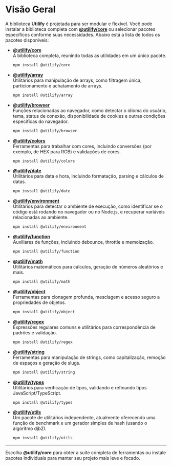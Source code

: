 # Visão Geral  

A biblioteca **Utilify** é projetada para ser modular e flexível. Você pode instalar a biblioteca completa com **[@utilify/core](./docs/core/)** ou selecionar pacotes específicos conforme suas necessidades. Abaixo está a lista de todos os pacotes disponíveis:

- **[@utilify/core](./docs/core/)**  
  A biblioteca completa, reunindo todas as utilidades em um único pacote.  
  ```bash
  npm install @utilify/core
  ```  

- **[@utilify/array](./docs/array/)**  
  Utilitários para manipulação de arrays, como filtragem única, particionamento e achatamento de arrays.  
  ```bash
  npm install @utilify/array
  ```  

- **[@utilify/browser](./docs/browser/)**  
  Funções relacionadas ao navegador, como detectar o idioma do usuário, tema, status de conexão, disponibilidade de cookies e outras condições específicas do navegador.
  ```bash
  npm install @utilify/browser
  ```  

- **[@utilify/colors](./docs/colors/)**  
  Ferramentas para trabalhar com cores, incluindo conversões (por exemplo, de HEX para RGB) e validações de cores.  
  ```bash
  npm install @utilify/colors
  ```  

- **[@utilify/date](./docs/date/)**  
  Utilitários para data e hora, incluindo formatação, parsing e cálculos de datas.  
  ```bash
  npm install @utilify/date
  ```  

- **[@utilify/environment](./docs/environment/)**  
  Utilitários para detectar o ambiente de execução, como identificar se o código está rodando no navegador ou no Node.js, e recuperar variáveis relacionadas ao ambiente.
  ```bash
  npm install @utilify/environment
  ```  

- **[@utilify/function](./docs/function/)**  
  Auxiliares de funções, incluindo debounce, throttle e memoização.  
  ```bash
  npm install @utilify/function
  ```  

- **[@utilify/math](./docs/math/)**  
  Utilitários matemáticos para cálculos, geração de números aleatórios e mais.  
  ```bash
  npm install @utilify/math
  ```  

- **[@utilify/object](./docs/object/)**  
  Ferramentas para clonagem profunda, mesclagem e acesso seguro a propriedades de objetos.  
  ```bash
  npm install @utilify/object
  ```  

- **[@utilify/regex](./docs/regex/)**  
  Expressões regulares comuns e utilitários para correspondência de padrões e validação.  
  ```bash
  npm install @utilify/regex
  ```  

- **[@utilify/string](./docs/string/)**  
  Ferramentas para manipulação de strings, como capitalização, remoção de espaços e geração de slugs.  
  ```bash
  npm install @utilify/string
  ```  

- **[@utilify/types](./docs/types/)**  
  Utilitários para verificação de tipos, validando e refinando tipos JavaScript/TypeScript.  
  ```bash
  npm install @utilify/types
  ```  

- **[@utilify/utils](./docs/utils/)**  
  Um pacote de utilitários independente, atualmente oferecendo uma função de benchmark e um gerador simples de hash (usando o algoritmo djb2).
  ```bash
  npm install @utilify/utils
  ```  

---

Escolha **@utilify/core** para obter a suíte completa de ferramentas ou instale pacotes individuais para manter seu projeto mais leve e focado.